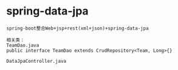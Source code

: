 # spring-data-jpa
    spring-boot整合Web+jsp+rest(xml+json)+spring-data-jpa
    
    相关类：
    TeamDao.java
    public interface TeamDao extends CrudRepository<Team, Long>{}
    
    DataJpaController.java
